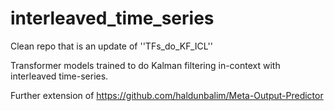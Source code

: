 # interleaved_time_series


Clean repo that is an update of ''TFs_do_KF_ICL''

Transformer models trained to do Kalman filtering in-context with interleaved time-series.

Further extension of https://github.com/haldunbalim/Meta-Output-Predictor
